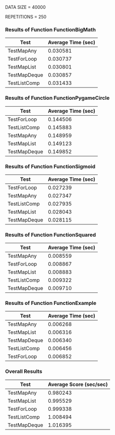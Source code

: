 DATA SIZE = 40000

REPETITIONS = 250


### Results of Function FunctionBigMath

|             Test             |      Average Time (sec)      |
|------------------------------|------------------------------|
|TestMapAny                    |0.030581                      |
|TestForLoop                   |0.030737                      |
|TestMapList                   |0.030801                      |
|TestMapDeque                  |0.030857                      |
|TestListComp                  |0.031433                      |

### Results of Function FunctionPygameCircle

|             Test             |      Average Time (sec)      |
|------------------------------|------------------------------|
|TestForLoop                   |0.144506                      |
|TestListComp                  |0.145883                      |
|TestMapAny                    |0.148959                      |
|TestMapList                   |0.149123                      |
|TestMapDeque                  |0.149852                      |

### Results of Function FunctionSigmoid

|             Test             |      Average Time (sec)      |
|------------------------------|------------------------------|
|TestForLoop                   |0.027239                      |
|TestMapAny                    |0.027347                      |
|TestListComp                  |0.027935                      |
|TestMapList                   |0.028043                      |
|TestMapDeque                  |0.028115                      |

### Results of Function FunctionSquared

|             Test             |      Average Time (sec)      |
|------------------------------|------------------------------|
|TestMapAny                    |0.008559                      |
|TestForLoop                   |0.008867                      |
|TestMapList                   |0.008883                      |
|TestListComp                  |0.009322                      |
|TestMapDeque                  |0.009710                      |

### Results of Function FunctionExample

|             Test             |      Average Time (sec)      |
|------------------------------|------------------------------|
|TestMapAny                    |0.006268                      |
|TestMapList                   |0.006316                      |
|TestMapDeque                  |0.006340                      |
|TestListComp                  |0.006456                      |
|TestForLoop                   |0.006852                      |
### Overall Results

|             Test             |    Average Score (sec/sec)   |
|------------------------------|------------------------------|
|TestMapAny                    |0.980243                      |
|TestMapList                   |0.995529                      |
|TestForLoop                   |0.999338                      |
|TestListComp                  |1.008494                      |
|TestMapDeque                  |1.016395                      |
